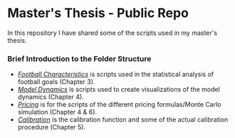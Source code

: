 # Master's Thesis - Public Repo
In this repository I have shared some of the scripts used in my master's thesis. 

### Brief Introduction to the Folder Structure
- [*Football Characteristics*](https://github.com/MoAnd/MastersThesis_Public/tree/master/Football%20Characteristics) is scripts used in the statistical analysis of football goals (Chapter 3).
- [*Model Dynamics*](https://github.com/MoAnd/MastersThesis_Public/tree/master/Model%20Dynamics) is scripts used to create visualizations of the model dynamics (Chapter 4).
- [*Pricing*](https://github.com/MoAnd/MastersThesis_Public/tree/master/Pricing) is for the scripts of the different pricing formulas/Monte Carlo simulation (Chapter 4 & 6). 
- [*Calibration*](https://github.com/MoAnd/MastersThesis_Public/tree/master/Calibration) is the calibration function and some of the actual calibration procedure (Chapter 5). 

